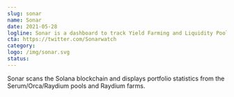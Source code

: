 ```yaml
---
slug: sonar
name: Sonar
date: 2021-05-28
logline: Sonar is a dashboard to track Yield Farming and Liquidity Pool performance on Solana blockchain
cta: https://twitter.com/Sonarwatch
category:
logo: /img/sonar.svg
status:
---
```


Sonar scans the Solana blockchain and displays portfolio statistics from the Serum/Orca/Raydium pools and Raydium farms.
